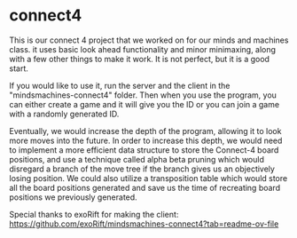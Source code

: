 # connect4

This is our connect 4 project that we worked on for our minds and machines class. it uses basic look ahead functionality 
and minor minimaxing, along with a few other things to make it work. It is not perfect, but it is a good start.

If you would like to use it, run the server and the client in the "mindsmachines-connect4" folder.
Then when you use the program, you can either create a game and it will give you the ID or you can join a game with 
a randomly generated ID.

Eventually, we would increase the depth of the program, allowing it to look more moves into the future. In order to 
increase this depth, we would need to implement a more efficient data structure to store the Connect-4 board positions, 
and use a technique called alpha beta pruning which would disregard a branch of the move tree if the branch gives us an 
objectively losing position. We could also utilize a transposition table which would store all the board positions 
generated and save us the time of recreating board positions we previously generated.

Special thanks to exoRift for making the client: https://github.com/exoRift/mindsmachines-connect4?tab=readme-ov-file
